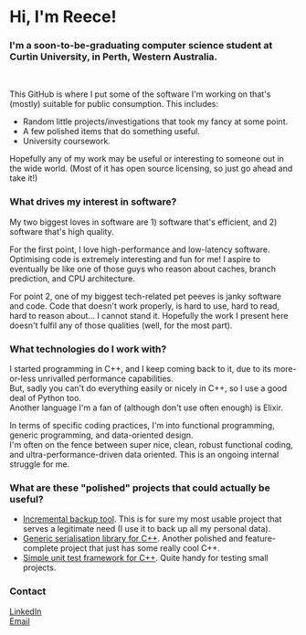 # Hi, I'm Reece!

### I'm a soon-to-be-graduating computer science student at Curtin University, in Perth, Western Australia.

<br/>

This GitHub is where I put some of the software I'm working on that's (mostly) suitable for public consumption.
This includes:

- Random little projects/investigations that took my fancy at some point.
- A few polished items that do something useful.
- University coursework.

Hopefully any of my work may be useful or interesting to someone out in the wide world.
(Most of it has open source licensing, so just go ahead and take it!)  

### What drives my interest in software?

My two biggest loves in software are 1) software that's efficient, and 2) software that's high quality.

For the first point, I love high-performance and low-latency software.
Optimising code is extremely interesting and fun for me!
I aspire to eventually be like one of those guys who reason about caches, branch prediction, and CPU architecture.

For point 2, one of my biggest tech-related pet peeves is janky software and code.
Code that doesn't work properly, is hard to use, hard to read, hard to reason about... I cannot stand it.
Hopefully the work I present here doesn't fulfil any of those qualities (well, for the most part).

### What technologies do I work with?

I started programming in C++, and I keep coming back to it, due to its more-or-less unrivalled performance capabilities.  
But, sadly you can't do everything easily or nicely in C++, so I use a good deal of Python too.  
Another language I'm a fan of (although don't use often enough) is Elixir.

In terms of specific coding practices, I'm into functional programming, generic programming, and data-oriented design.  
I'm often on the fence between super nice, clean, robust functional coding, and ultra-performance-driven data oriented.
This is an ongoing internal struggle for me.

### What are these "polished" projects that could actually be useful?

- [Incremental backup tool](https://github.com/MC-DeltaT/IncrementalBackup2). This is for sure my most usable project that serves a legitimate need (I use it to back up all my personal data).
- [Generic serialisation library for C++](https://github.com/MC-DeltaT/SerialisePP). Another polished and feature-complete project that just has some really cool C++.
- [Simple unit test framework for C++](https://github.com/MC-DeltaT/SimpleTest). Quite handy for testing small projects.

### Contact

[LinkedIn](https://www.linkedin.com/in/reece-jones-1327261a3/)  
[Email](mailto:reece.jones131@gmail.com)
